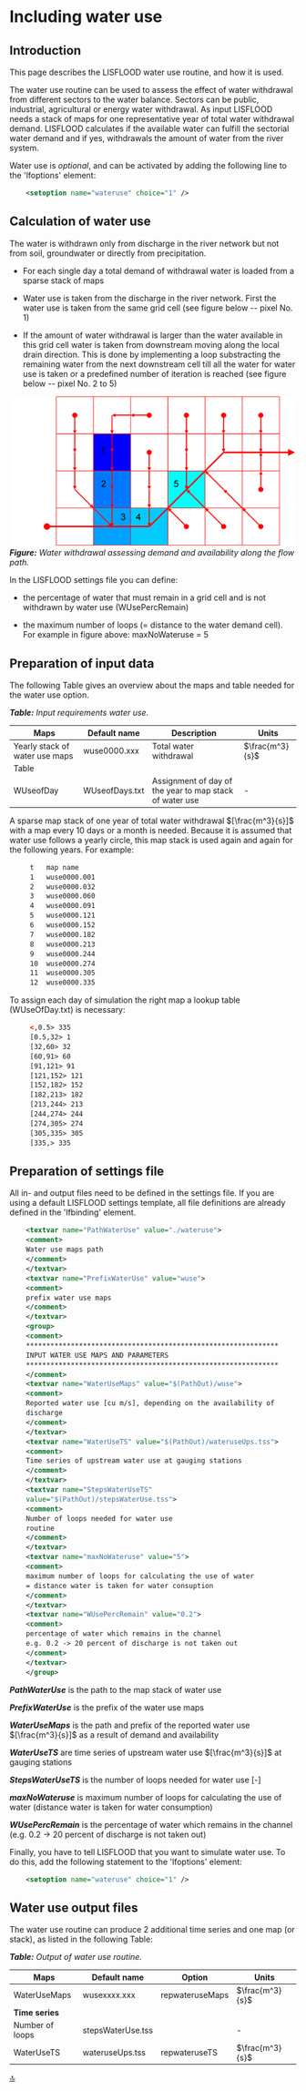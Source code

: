 # Including water use

## Introduction

This page describes the LISFLOOD water use routine, and how it is used.

The water use routine can be used to assess the effect of water withdrawal from different sectors to the water balance. Sectors can be public, industrial, agricultural or energy water withdrawal. As input LISFLOOD needs a stack of maps for one representative year of total water withdrawal demand. LISFLOOD calculates if the available water can fulfill the sectorial water demand and if yes, withdrawals the amount of water from the river system. 

Water use is *optional*, and can be activated by adding the following line to the 'lfoptions' element:

```xml
	<setoption name="wateruse" choice="1" />
```


## Calculation of water use

The water is withdrawn only from discharge in the river network but not from soil, groundwater or directly from precipitation.

-   For each single day a total demand of withdrawal water is loaded from a sparse stack of maps

-   Water use is taken from the discharge in the river network. First the water use is taken from the same grid cell (see figure below -- pixel No. 1)

-   If the amount of water withdrawal is larger than the water available in this grid cell water is taken from downstream moving along the local drain direction. This is done by implementing a loop substracting the remaining water from the next downstream cell till all the water for water use is taken or a predefined number of iteration is reached (see figure below -- pixel No. 2 to 5)

![Water withdrawal assessing](../media/image56.png)
***Figure:*** *Water withdrawal assessing demand and availability along the flow path.*

In the LISFLOOD settings file you can define:

-   the percentage of water that must remain in a grid cell and is not withdrawn by water use (WUsePercRemain)

-   the maximum number of loops (= distance to the water demand cell). For example in figure above: maxNoWateruse = 5



## Preparation of input data

The following Table gives an overview about the maps and table needed for the water use option.

***Table:*** *Input requirements water use.*                                                                                            

| Maps                           | Default name   | Description                                             | Units           |
| ------------------------------ | -------------- | ------------------------------------------------------- | --------------- |
| Yearly stack of water use maps | wuse0000.xxx   | Total water withdrawal                                  | $\frac{m^3}{s}$ |
| Table                          |                |                                                         |                 |
| WUseofDay                      | WUseofDays.txt | Assignment of day of the year to map stack of water use | -               |



A sparse map stack of one year of total water withdrawal $[\frac{m^3}{s}]$ with a map every 10 days or a month is needed. Because it is assumed that water use follows a yearly circle, this map stack is used again and again for the following years. For example:

```xml
	 t   map name 
	 1   wuse0000.001 
	 2   wuse0000.032 
	 3   wuse0000.060 
	 4   wuse0000.091 
	 5   wuse0000.121 
	 6   wuse0000.152 
	 7   wuse0000.182 
	 8   wuse0000.213 
	 9   wuse0000.244 
	 10  wuse0000.274 
	 11  wuse0000.305 
	 12  wuse0000.335 
```



To assign each day of simulation the right map a lookup table (WUseOfDay.txt) is necessary:

```xml
	 <,0.5> 335    
	 [0.5,32> 1    
	 [32,60> 32    
	 [60,91> 60    
	 [91,121> 91   
	 [121,152> 121 
	 [152,182> 152 
	 [182,213> 182 
	 [213,244> 213 
	 [244,274> 244 
	 [274,305> 274 
	 [305,335> 305 
	 [335,> 335
```



## Preparation of settings file

All in- and output files need to be defined in the settings file. If you are using a default LISFLOOD settings template, all file definitions are already defined in the 'lfbinding' element.

```xml
	<textvar name="PathWaterUse" value="./wateruse">                
	<comment>                                                           
	Water use maps path                                                   
	</comment>                                                          
	</textvar>                                                          
	<textvar name="PrefixWaterUse" value="wuse">                    
	<comment>                                                           
	prefix water use maps                                                 
	</comment>                                                          
	</textvar>                                                          
	<group>                                                             
	<comment>                                                           
	**************************************************************               
	INPUT WATER USE MAPS AND PARAMETERS                                   
	**************************************************************               
	</comment>                                                          
	<textvar name="WaterUseMaps" value="$(PathOut)/wuse">          
	<comment>                                                           
	Reported water use [cu m/s], depending on the availability of       
	discharge                                                             
	</comment>                                                          
	</textvar>                                                          
	<textvar name="WaterUseTS" value="$(PathOut)/wateruseUps.tss"> 
	<comment>                                                           
	Time series of upstream water use at gauging stations                 
	</comment>                                                          
	</textvar>                                                          
	<textvar name="StepsWaterUseTS"                                    
	value="$(PathOut)/stepsWaterUse.tss">                             
	<comment>                                                           
	Number of loops needed for water use                                  
	routine                                                               
	</comment>                                                          
	</textvar>                                                          
	<textvar name="maxNoWateruse" value="5">                        
	<comment>                                                           
	maximum number of loops for calculating the use of water              
	= distance water is taken for water consuption                        
	</comment>                                                          
	</textvar>                                                          
	<textvar name="WUsePercRemain" value="0.2">                     
	<comment>                                                           
	percentage of water which remains in the channel                      
	e.g. 0.2 -> 20 percent of discharge is not taken out                 
	</comment>                                                          
	</textvar>                                                          
	</group>                                                            
```

***PathWaterUse*** is the path to the map stack of water use

***PrefixWaterUse*** is the prefix of the water use maps

***WaterUseMaps*** is the path and prefix of the reported water use $[\frac{m^3}{s}]$ as a result of demand and availability

***WaterUseTS*** are time series of upstream water use $[\frac{m^3}{s}]$ at gauging stations

***StepsWaterUseTS*** is the number of loops needed for water use [-]

***maxNoWateruse*** is maximum number of loops for calculating the use of water (distance water is taken for water consumption)

***WUsePercRemain*** is the percentage of water which remains in the channel (e.g. 0.2 -> 20 percent of discharge is not taken out)



Finally, you have to tell LISFLOOD that you want to simulate water use. To do this, add the following statement to the 'lfoptions' element:

```xml
	<setoption name="wateruse" choice="1" />
```



## Water use output files

The water use routine can produce 2 additional time series and one map (or stack), as listed in the following Table:

 ***Table:*** *Output of water use routine.*     

| Maps            | Default name      | Option          | Units           |
| --------------- | ----------------- | --------------- | --------------- |
| WaterUseMaps    | wusexxxx.xxx      | repwateruseMaps | $\frac{m^3}{s}$ |
| **Time series** |                   |                 |                 |
| Number of loops | stepsWaterUse.tss |                 | -               |
| WaterUseTS      | wateruseUps.tss   | repwateruseTS   | $\frac{m^3}{s}$ |

[🔝](#top)

